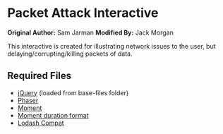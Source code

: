 # Packet Attack Interactive

**Original Author:** Sam Jarman
**Modified By:** Jack Morgan

This interactive is created for illustrating network issues to the user, but delaying/corrupting/killing packets of data.

## Required Files

- [jQuery](https://jquery.com/) (loaded from base-files folder)
- [Phaser](https://github.com/photonstorm/phaser)
- [Moment](http://momentjs.com/)
- [Moment duration format](https://github.com/jsmreese/moment-duration-format)
- [Lodash Compat](https://github.com/lodash/lodash-compat)
